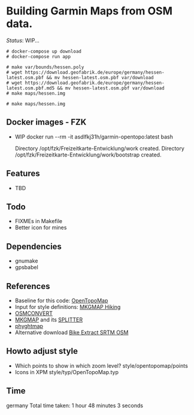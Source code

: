 # Building Garmin Maps from OSM data.

*Status*: WIP...

```
# docker-compose up download
# docker-compose run app

# make var/bounds/hessen.poly
# wget https://download.geofabrik.de/europe/germany/hessen-latest.osm.pbf && mv hessen-latest.osm.pbf var/download
# wget https://download.geofabrik.de/europe/germany/hessen-latest.osm.pbf.md5 && mv hessen-latest.osm.pbf var/download
# make maps/hessen.img
```



```
# make maps/hessen.img
```
## Docker images - FZK 
- WIP 
docker run --rm -it asdlfkj31h/garmin-opentopo:latest bash

    Directory /opt/fzk/Freizeitkarte-Entwicklung/work created.
    Directory /opt/fzk/Freizeitkarte-Entwicklung/work/bootstrap created.





## Features
- TBD

## Todo
- FIXMEs in Makefile
- Better icon for mines

## Dependencies
- gnumake
- gpsbabel

## References
- Baseline for this code: [OpenTopoMap](https://github.com/der-stefan/OpenTopoMap) 
- Input for style definitions: [MKGMAP Hiking](https://github.com/vibrog/mkgmap-hiking) 
- [OSMCONVERT](http://m.m.i24.cc/osmconvert.c)
- [MKGMAP](http://www.mkgmap.org.uk/download/mkgmap.html) and its [SPLITTER](http://www.mkgmap.org.uk/download/splitter.html)
- [phyghtmap](http://katze.tfiu.de/projects/phyghtmap/)
- Alternative download [Bike Extract SRTM OSM](https://extract.bbbike.org/)

## Howto adjust style
- Which points to show in which zoom level? style/opentopomap/points
- Icons in XPM style/typ/OpenTopoMap.typ

## Time
germany Total time taken: 1 hour 48 minutes 3 seconds

